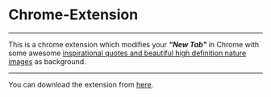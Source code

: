 # Chrome-Extension
<hr>
This is a chrome extension which modifies your <b><em>"New Tab"</em></b> in Chrome with some awesome <u>inspirational quotes and beautiful high definition nature images</u> as background.
<hr>
You can download the extension from <a href="https://github.com/rushabh-wadkar/Chrome-Extension/">here</a>.
